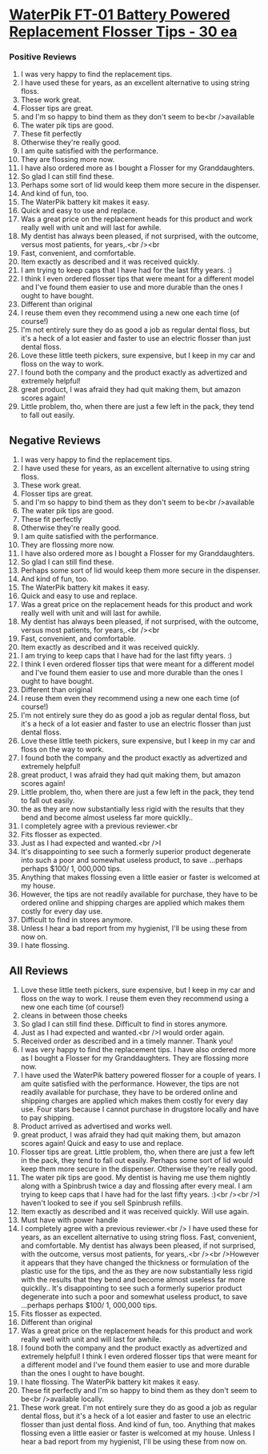 # [WaterPik FT-01 Battery Powered Replacement Flosser Tips - 30 ea](https://products.checkmycream.com/products/WaterPik-FT-01-Battery-Powered-Replacement-Flosser-Tips-30-ea.html)

### Positive Reviews

<ol>
      <li>I was very happy to find the replacement tips.</li>
      <li>I have used these for years, as an excellent alternative to using string floss.</li>
      <li>These work great.</li>
      <li>Flosser tips are great.  </li>
      <li>and I&#x27;m so happy to bind them as they don&#x27;t seem to be&lt;br /&gt;available</li>
      <li>The water pik tips are good.  </li>
      <li>These fit perfectly</li>
      <li>Otherwise they&#x27;re really good.</li>
      <li>I am quite satisfied with the performance.  </li>
      <li>They are flossing more now.</li>
      <li>I have also ordered more as I bought a Flosser for my Granddaughters.  </li>
      <li>So glad I can still find these.</li>
      <li>Perhaps some sort of lid would keep them more secure in the dispenser.  </li>
      <li>And kind of fun, too.</li>
      <li>The WaterPik battery kit makes it easy.</li>
      <li>Quick and easy to use and replace.</li>
      <li>Was a great price on the replacement heads for this product and work really well with unit and will last for awhile.</li>
      <li>My dentist has always been pleased, if not surprised, with the outcome, versus most patients,  for years,.&lt;br /&gt;&lt;br</li>
      <li>Fast, convenient, and comfortable.</li>
      <li>Item exactly as described and it was received quickly.  </li>
      <li>I am trying to keep caps that I have had for the last fifty years.  :)</li>
      <li>I think I even ordered flosser tips that were meant for a different model and I&#x27;ve found them easier to use and more durable than the ones I ought to have bought.</li>
      <li>Different than original</li>
      <li>I reuse them even they recommend using a new one each time (of course!)</li>
      <li>I&#x27;m not entirely sure they do as good a job as regular dental floss, but it&#x27;s a heck of a lot easier and faster to use an electric flosser than just dental floss.</li>
      <li>Love these little teeth pickers, sure expensive, but I keep in my car and floss on the way to work.</li>
      <li>I found both the company and the product exactly as advertized and extremely helpful!</li>
      <li>great product, I was afraid they had quit making them, but amazon scores again!  </li>
      <li>Little problem, tho, when there are just a few left in the pack, they tend to fall out easily.  </li>
</ol>


<h2>Negative Reviews</h2>
<ol>
<li> I was very happy to find the replacement tips.</li>
<li> I have used these for years, as an excellent alternative to using string floss.</li>
<li> These work great.</li>
<li> Flosser tips are great.  </li>
<li> and I&#x27;m so happy to bind them as they don&#x27;t seem to be&lt;br /&gt;available</li>
<li> The water pik tips are good.  </li>
<li> These fit perfectly</li>
<li> Otherwise they&#x27;re really good.</li>
<li> I am quite satisfied with the performance.  </li>
<li> They are flossing more now.</li>
<li> I have also ordered more as I bought a Flosser for my Granddaughters.  </li>
<li> So glad I can still find these.</li>
<li> Perhaps some sort of lid would keep them more secure in the dispenser.  </li>
<li> And kind of fun, too.</li>
<li> The WaterPik battery kit makes it easy.</li>
<li> Quick and easy to use and replace.</li>
<li> Was a great price on the replacement heads for this product and work really well with unit and will last for awhile.</li>
<li> My dentist has always been pleased, if not surprised, with the outcome, versus most patients,  for years,.&lt;br /&gt;&lt;br</li>
<li> Fast, convenient, and comfortable.</li>
<li> Item exactly as described and it was received quickly.  </li>
<li> I am trying to keep caps that I have had for the last fifty years.  :)</li>
<li> I think I even ordered flosser tips that were meant for a different model and I&#x27;ve found them easier to use and more durable than the ones I ought to have bought.</li>
<li> Different than original</li>
<li> I reuse them even they recommend using a new one each time (of course!)</li>
<li> I&#x27;m not entirely sure they do as good a job as regular dental floss, but it&#x27;s a heck of a lot easier and faster to use an electric flosser than just dental floss.</li>
<li> Love these little teeth pickers, sure expensive, but I keep in my car and floss on the way to work.</li>
<li> I found both the company and the product exactly as advertized and extremely helpful!</li>
<li> great product, I was afraid they had quit making them, but amazon scores again!  </li>
<li> Little problem, tho, when there are just a few left in the pack, they tend to fall out easily.  </li>
<li> the as they are now substantially less rigid  with the  results that they bend and become almost useless far more quicklly..</li>
<li> I completely agree with a previous reviewer.&lt;br</li>
<li> Fits flosser as expected.</li>
<li> Just as I had expected and wanted.&lt;br /&gt;I</li>
<li> It&#x27;s disappointing to see such a formerly superior  product degenerate into such a poor and somewhat useless product, to save ...perhaps perhaps $100/ 1, 000,000 tips.</li>
<li> Anything that makes flossing even a little easier or faster is welcomed at my house.</li>
<li> However, the tips are not readily available for purchase, they have to be ordered online and shipping charges are applied which makes them costly for every day use.</li>
<li> Difficult to find in stores anymore.</li>
<li> Unless I hear a bad report from my hygienist, I&#x27;ll be using these from now on.</li>
<li> I hate flossing.</li>
</ol>

<h2>All Reviews</h2>

<ol>
    <li> Love these little teeth pickers, sure expensive, but I keep in my car and floss on the way to work. I reuse them even they recommend using a new one each time (of course!)</li>
    <li> cleans in between those cheeks</li>
    <li> So glad I can still find these. Difficult to find in stores anymore.</li>
    <li> Just as I had expected and wanted.&lt;br /&gt;I would order again.</li>
    <li> Received order as described and in a timely manner. Thank you!</li>
    <li> I was very happy to find the replacement tips. I have also ordered more as I bought a Flosser for my Granddaughters.  They are flossing more now.</li>
    <li> I have used the WaterPik battery powered flosser for a couple of years.  I am quite satisfied with the performance.  However, the tips are not readily available for purchase, they have to be ordered online and shipping charges are applied which makes them costly for every day use. Four stars because I cannot purchase in drugstore locally and have to pay shipping.</li>
    <li> Product arrived as advertised and works well.</li>
    <li> great product, I was afraid they had quit making them, but amazon scores again!  Quick and easy to use and replace.</li>
    <li> Flosser tips are great.  Little problem, tho, when there are just a few left in the pack, they tend to fall out easily.  Perhaps some sort of lid would keep them more secure in the dispenser.  Otherwise they&#x27;re really good.</li>
    <li> The water pik tips are good.  My dentist is having me use them nightly along with a Spinbrush twice a day and flossing after every meal. I am trying to keep caps that I have had for the last fifty years.  :)&lt;br /&gt;&lt;br /&gt;I haven&#x27;t looked to see if you sell Spinbrush refills.</li>
    <li> Item exactly as described and it was received quickly.  Will use again.</li>
    <li> Must have with power handle</li>
    <li> I completely agree with a previous reviewer.&lt;br /&gt; I have used these for years, as an excellent alternative to using string floss. Fast, convenient, and comfortable. My dentist has always been pleased, if not surprised, with the outcome, versus most patients,  for years,.&lt;br /&gt;&lt;br /&gt;However it appears that they have changed the thickness or formulation of the plastic use for the tips, and the as they are now substantially less rigid  with the  results that they bend and become almost useless far more quicklly.. It&#x27;s disappointing to see such a formerly superior  product degenerate into such a poor and somewhat useless product, to save ...perhaps perhaps $100/ 1, 000,000 tips.</li>
    <li> Fits flosser as expected.</li>
    <li> Different than original</li>
    <li> Was a great price on the replacement heads for this product and work really well with unit and will last for awhile.</li>
    <li> I found both the company and the product exactly as advertized and extremely helpful! I think I even ordered flosser tips that were meant for a different model and I&#x27;ve found them easier to use and more durable than the ones I ought to have bought.</li>
    <li> I hate flossing. The WaterPik battery kit makes it easy.</li>
    <li> These fit perfectly and I&#x27;m so happy to bind them as they don&#x27;t seem to be&lt;br /&gt;available locally.</li>
    <li> These work great. I&#x27;m not entirely sure they do as good a job as regular dental floss, but it&#x27;s a heck of a lot easier and faster to use an electric flosser than just dental floss. And kind of fun, too. Anything that makes flossing even a little easier or faster is welcomed at my house. Unless I hear a bad report from my hygienist, I&#x27;ll be using these from now on.</li>
</ol>




